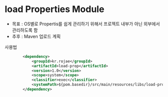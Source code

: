 # load Properties Module

- 목표 : OS별로 Propertis를 쉽게 관리하기 위해서 프로젝트 내부가 아닌 외부에서 관리하도록 함
- 추후 : Maven 업로드 계획

사용법
```xml
        <dependency>
            <groupId>kr.rojae</groupId>
            <artifactId>load-prop</artifactId>
            <version>1.0</version>
            <scope>system</scope>
            <classifier>exec</classifier>
            <systemPath>${pom.basedir}/src/main/resources/libs/load-prop-1.0.jar</systemPath>
        </dependency>
```